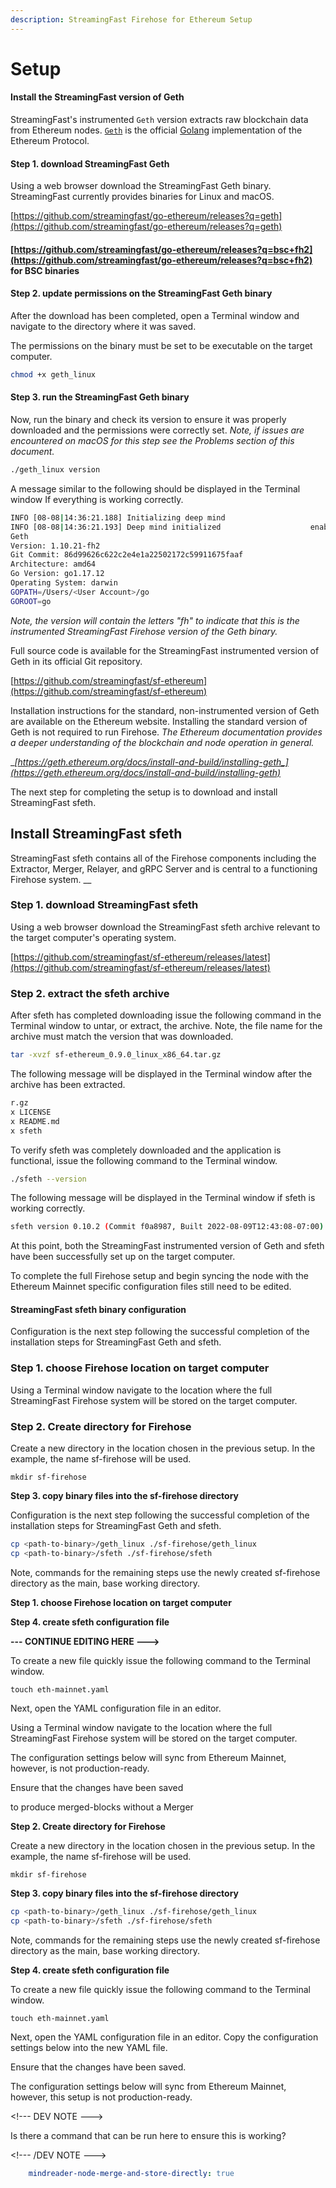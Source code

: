 ```yaml
---
description: StreamingFast Firehose for Ethereum Setup
---
```


# Setup

#### Install the StreamingFast version of Geth

StreamingFast's instrumented `Geth` version extracts raw blockchain data from Ethereum nodes. [`Geth`](https://github.com/ethereum/go-ethereum) is the official [Golang](https://go.dev/) implementation of the Ethereum Protocol.

#### Step 1. download StreamingFast Geth&#x20;

Using a web browser download the StreamingFast Geth binary. StreamingFast currently provides binaries for Linux and macOS.

[https://github.com/streamingfast/go-ethereum/releases?q=geth](https://github.com/streamingfast/go-ethereum/releases?q=geth)

#### [https://github.com/streamingfast/go-ethereum/releases?q=bsc+fh2](https://github.com/streamingfast/go-ethereum/releases?q=bsc+fh2) for BSC binaries

#### Step 2. update permissions on the StreamingFast Geth binary

After the download has been completed, open a Terminal window and navigate to the directory where it was saved.

The permissions on the binary must be set to be executable on the target computer.

```bash
chmod +x geth_linux
```

#### Step 3. run the StreamingFast Geth binary

Now, run the binary and check its version to ensure it was properly downloaded and the permissions were correctly set. _Note, if issues are encountered on macOS for this step see the Problems section of this document._

```bash
./geth_linux version
```

A message similar to the following should be displayed in the Terminal window If everything is working correctly.

```bash
INFO [08-08|14:36:21.188] Initializing deep mind 
INFO [08-08|14:36:21.193] Deep mind initialized                    enabled=false sync_instrumentation_enabled=true mining_enabled=false block_progress_enabled=false compaction_disabled=false archive_blocks_to_keep=0 genesis_provenance="Geth Default"
Geth
Version: 1.10.21-fh2
Git Commit: 86d99626c622c2e4e1a22502172c59911675faaf
Architecture: amd64
Go Version: go1.17.12
Operating System: darwin
GOPATH=/Users/<User Account>/go
GOROOT=go
```

_Note, the version will contain the letters "fh" to indicate that this is the instrumented StreamingFast Firehose version of the Geth binary._

Full source code is available for the StreamingFast instrumented version of Geth in its official Git repository.

[https://github.com/streamingfast/sf-ethereum](https://github.com/streamingfast/sf-ethereum)

Installation instructions for the standard, non-instrumented version of Geth are available on the Ethereum website. Installing the standard version of Geth is not required to run Firehose. _The Ethereum documentation provides a deeper understanding of the blockchain and node operation in general._

__[_https://geth.ethereum.org/docs/install-and-build/installing-geth_](https://geth.ethereum.org/docs/install-and-build/installing-geth)__

The next step for completing the setup is to download and install StreamingFast sfeth.

## Install StreamingFast sfeth

StreamingFast sfeth contains all of the Firehose components including the Extractor, Merger, Relayer, and gRPC Server and is central to a functioning Firehose system. __&#x20;

### **Step 1. download StreamingFast sfeth**

Using a web browser download the StreamingFast sfeth archive relevant to the target computer's operating system.&#x20;

[https://github.com/streamingfast/sf-ethereum/releases/latest](https://github.com/streamingfast/sf-ethereum/releases/latest)

### **Step 2. extract the sfeth archive**

After sfeth has completed downloading issue the following command in the Terminal window to untar, or extract, the archive. Note, the file name for the archive must match the version that was downloaded.

```bash
tar -xvzf sf-ethereum_0.9.0_linux_x86_64.tar.gz
```

The following message will be displayed in the Terminal window after the archive has been extracted.

```bash
r.gz
x LICENSE
x README.md
x sfeth
```

To verify sfeth was completely downloaded and the application is functional, issue the following command to the Terminal window.

```bash
./sfeth --version
```

The following message will be displayed in the Terminal window if sfeth is working correctly.

```bash
sfeth version 0.10.2 (Commit f0a8987, Built 2022-08-09T12:43:08-07:00)
```

At this point, both the StreamingFast instrumented version of Geth and sfeth have been successfully set up on the target computer.&#x20;

To complete the full Firehose setup and begin syncing the node with the Ethereum Mainnet specific configuration files still need to be edited.

#### StreamingFast sfeth binary configuration

Configuration is the next step following the successful completion of the installation steps for StreamingFast Geth and sfeth.

### **Step 1. choose Firehose location on target computer**

Using a Terminal window navigate to the location where the full StreamingFast Firehose system will be stored on the target computer.

### **Step 2. Create directory for Firehose**&#x20;

Create a new directory in the location chosen in the previous setup. In the example, the name sf-firehose will be used.

```
mkdir sf-firehose
```

**Step 3. copy binary files into the sf-firehose directory**

Configuration is the next step following the successful completion of the installation steps for StreamingFast Geth and sfeth.

```bash
cp <path-to-binary>/geth_linux ./sf-firehose/geth_linux
cp <path-to-binary>/sfeth ./sf-firehose/sfeth
```

Note, commands for the remaining steps use the newly created sf-firehose directory as the main, base working directory.

**Step 1. choose Firehose location on target computer**

**Step 4. create sfeth configuration file**

**--- CONTINUE EDITING HERE --->**

To create a new file quickly issue the following command to the Terminal window.

```
touch eth-mainnet.yaml
```

Next, open the YAML configuration file in an editor.&#x20;

Using a Terminal window navigate to the location where the full StreamingFast Firehose system will be stored on the target computer.

The configuration settings below will sync from Ethereum Mainnet, however, is not production-ready.&#x20;



Ensure that the changes have been saved

to produce merged-blocks without a Merger

**Step 2. Create directory for Firehose**&#x20;

Create a new directory in the location chosen in the previous setup. In the example, the name sf-firehose will be used.

```
mkdir sf-firehose
```

**Step 3. copy binary files into the sf-firehose directory**

```bash
cp <path-to-binary>/geth_linux ./sf-firehose/geth_linux
cp <path-to-binary>/sfeth ./sf-firehose/sfeth
```

Note, commands for the remaining steps use the newly created sf-firehose directory as the main, base working directory.

**Step 4. create sfeth configuration file**

To create a new file quickly issue the following command to the Terminal window.

```
touch eth-mainnet.yaml
```

Next, open the YAML configuration file in an editor. Copy the configuration settings below into the new YAML file.

Ensure that the changes have been saved.

The configuration settings below will sync from Ethereum Mainnet, however, this setup is not production-ready.&#x20;

\<!--- DEV NOTE --->

Is there a command that can be run here to ensure this is working?

\<!--- /DEV NOTE --->

```yaml
    mindreader-node-merge-and-store-directly: true
```
